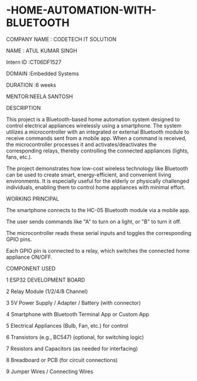# -HOME-AUTOMATION-WITH-BLUETOOTH

COMPANY NAME : CODETECH IT SOLUTION

NAME : ATUL KUMAR SINGH

Intern ID :CT06DF1527

DOMAIN :Embedded Systems

DURATION :6 weeks

MENTOR:NEELA SANTOSH

DESCRIPTION

This project is a Bluetooth-based home automation system designed to control electrical appliances wirelessly using a smartphone. The system utilizes a microcontroller with an integrated or external Bluetooth module to receive commands sent from a mobile app. When a command is received, the microcontroller processes it and activates/deactivates the corresponding relays, thereby controlling the connected appliances (lights, fans, etc.).

The project demonstrates how low-cost wireless technology like Bluetooth can be used to create smart, energy-efficient, and convenient living environments. It is especially useful for the elderly or physically challenged individuals, enabling them to control home appliances with minimal effort.

WORKING PRINCIPAL

The smartphone connects to the HC-05 Bluetooth module via a mobile app.

The user sends commands like "A" to turn on a light, or "B" to turn it off.

The microcontroller reads these serial inputs and toggles the corresponding GPIO pins.

Each GPIO pin is connected to a relay, which switches the connected home appliance ON/OFF.

COMPONENT USED

1 ESP32 DEVELOPMENT BOARD

2 Relay Module (1/2/4/8 Channel)

3 5V Power Supply / Adapter / Battery (with connector)

4 Smartphone with Bluetooth Terminal App or Custom App

5 Electrical Appliances (Bulb, Fan, etc.) for control

6 Transistors (e.g., BC547) (optional, for switching logic)

7 Resistors and Capacitors (as needed for interfacing)

8 Breadboard or PCB (for circuit connections)

9 Jumper Wires / Connecting Wires



